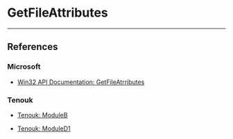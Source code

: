# GetFileAttributes

---
## References

### Microsoft

- [Win32 API Documentation: GetFileAtrributes](https://learn.microsoft.com/en-us/windows/win32/api/fileapi/nf-fileapi-getfileattributesa)

### Tenouk

- [Tenouk: ModuleB](https://www.tenouk.com/ModuleB.html)

- [Tenouk: ModuleD1](https://www.tenouk.com/ModuleD1.html)